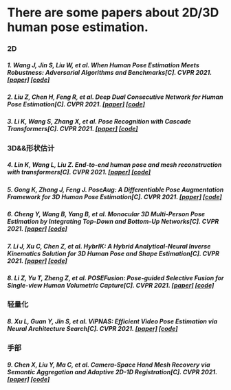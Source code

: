 # There are some papers about 2D/3D human pose estimation.

### 2D
##### 1. Wang J, Jin S, Liu W, et al. When Human Pose Estimation Meets Robustness: Adversarial Algorithms and Benchmarks[C]. CVPR 2021. [[paper]](https://arxiv.org/abs/2105.06152)  [[code]](https://github.com/AIprogrammer/AdvMix)

##### 2. Liu Z, Chen H, Feng R, et al. Deep Dual Consecutive Network for Human Pose Estimation[C]. CVPR 2021. [[paper]](https://arxiv.org/abs/2103.07254)  [[code]](https://github.com/Pose-Group/DCPose)

##### 3. Li K, Wang S, Zhang X, et al. Pose Recognition with Cascade Transformers[C]. CVPR 2021. [[paper]](https://arxiv.org/abs/2104.06976)  [[code]](https://github.com/mlpc-ucsd/PRTR)

### 3D&&形状估计
##### 4. Lin K, Wang L, Liu Z. End-to-end human pose and mesh reconstruction with transformers[C]. CVPR 2021. [[paper]](https://arxiv.org/abs/2012.09760)  [[code]](https://github.com/microsoft/MeshTransformer)

##### 5. Gong K, Zhang J, Feng J. PoseAug: A Differentiable Pose Augmentation Framework for 3D Human Pose Estimation[C]. CVPR 2021. [[paper]](https://arxiv.org/abs/2105.02465)  [[code]](https://github.com/jfzhang95/PoseAug)

##### 6. Cheng Y, Wang B, Yang B, et al. Monocular 3D Multi-Person Pose Estimation by Integrating Top-Down and Bottom-Up Networks[C]. CVPR 2021. [[paper]](https://arxiv.org/abs/2104.01797)  [[code]](https://github.com/3dpose/3D-Multi-Person-Pose)

##### 7. Li J, Xu C, Chen Z, et al. HybrIK: A Hybrid Analytical-Neural Inverse Kinematics Solution for 3D Human Pose and Shape Estimation[C]. CVPR 2021. [[paper]](https://arxiv.org/abs/2011.14672)  [[code]](https://github.com/Jeff-sjtu/HybrIK)

##### 8. Li Z, Yu T, Zheng Z, et al. POSEFusion: Pose-guided Selective Fusion for Single-view Human Volumetric Capture[C]. CVPR 2021. [[paper]](https://arxiv.org/abs/2103.15331)  [[code]](None)


### 轻量化
##### 8. Xu L, Guan Y, Jin S, et al. ViPNAS: Efficient Video Pose Estimation via Neural Architecture Search[C]. CVPR 2021. [[paper]](https://arxiv.org/abs/2105.10154)  [[code]](https://github.com/luminxu/ViPNAS)


### 手部
##### 9. Chen X, Liu Y, Ma C, et al. Camera-Space Hand Mesh Recovery via Semantic Aggregation and Adaptive 2D-1D Registration[C]. CVPR 2021. [[paper]](https://arxiv.org/abs/2103.02845)  [[code]](https://github.com/SeanChenxy/HandMesh)
